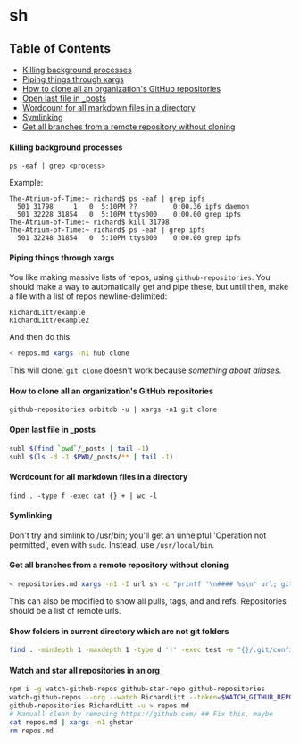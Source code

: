# sh

<!-- TOC -->

## Table of Contents

- [Killing background processes](#killing-background-processes)
- [Piping things through xargs](#piping-things-through-xargs)
- [How to clone all an organization's GitHub repositories](#how-to-clone-all-an-organizations-github-repositories)
- [Open last file in _posts](#open-last-file-in-_posts)
- [Wordcount for all markdown files in a directory](#wordcount-for-all-markdown-files-in-a-directory)
- [Symlinking](#symlinking)
- [Get all branches from a remote repository without cloning](#get-all-branches-from-a-remote-repository-without-cloning)

<!-- /TOC -->

#### Killing background processes

    ps -eaf | grep <process>

Example:

    The-Atrium-of-Time:~ richard$ ps -eaf | grep ipfs
      501 31798     1   0  5:10PM ??         0:00.36 ipfs daemon
      501 32228 31854   0  5:10PM ttys000    0:00.00 grep ipfs
    The-Atrium-of-Time:~ richard$ kill 31798
    The-Atrium-of-Time:~ richard$ ps -eaf | grep ipfs
      501 32248 31854   0  5:10PM ttys000    0:00.00 grep ipfs

#### Piping things through xargs

You like making massive lists of repos, using `github-repositories`. You should make a way to automatically get and pipe these, but until then, make a file with a list of repos newline-delimited:

```
RichardLitt/example
RichardLitt/example2
```

And then do this:

```sh
< repos.md xargs -n1 hub clone
```

This will clone. `git clone` doesn't work because _something about aliases_.

#### How to clone all an organization's GitHub repositories

```
github-repositories orbitdb -u | xargs -n1 git clone
```

#### Open last file in _posts

```sh
subl $(find `pwd`/_posts | tail -1)
subl $(ls -d -1 $PWD/_posts/** | tail -1)
```

#### Wordcount for all markdown files in a directory

	find . -type f -exec cat {} + | wc -l

#### Symlinking

Don't try and simlink to /usr/bin; you'll get an unhelpful 'Operation not permitted', even with `sudo`. Instead, use `/usr/local/bin`.

#### Get all branches from a remote repository without cloning

```sh
< repositories.md xargs -n1 -I url sh -c "printf '\n#### %s\n' url; git ls-remote url 'refs/head/*'" > repo-refs.md
```

This can also be modified to show all pulls, tags, and and refs. Repositories should be a list of remote urls.

#### Show folders in current directory which are not git folders

```sh
find . -mindepth 1 -maxdepth 1 -type d '!' -exec test -e "{}/.git/config" ';' -print
```

#### Watch and star all repositories in an org

```sh
npm i -g watch-github-repos github-star-repo github-repositories
watch-github-repos --org --watch RichardLitt --token=$WATCH_GITHUB_REPOS
github-repositories RichardLitt -u > repos.md
# Manuall clean by removing https://github.com/ ## Fix this, maybe
cat repos.md | xargs -n1 ghstar
rm repos.md
```
